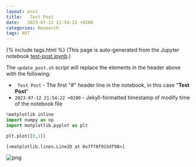 ```yaml
---
layout: post
title:   Test Post
date:   2023-07-12 21:54:22 +0200
categories: Research
tags: HST
---
```

{% include tags.html %}
(This page is auto-generated from the Jupyter notebook [test-post.ipynb](/web/assets/post_files/2023-07-12-test-post.ipynb).)

The `update_post.sh` script will replace the elements in the header above with the following:

  - ` Test Post` - The first "#" header line in the notebook, in this case "**Test Post**"
  - `2023-07-12 21:54:22 +0200` - Jekyll-formatted timestamp of modify time of the notebook file
  


```python
%matplotlib inline
import numpy as np
import matplotlib.pyplot as plt
```


```python
plt.plot([0,1])
```




    [<matplotlib.lines.Line2D at 0x7ff8f915df98>]




    
![png](/web/assets/post_files/2023-07-12-test-post_files/test-post_3_1.png)
    



```python

```
